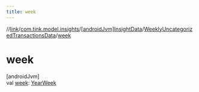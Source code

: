```yaml
---
title: week
---
```

//[link](../../../../index.html)/[com.tink.model.insights](../../index.html)/[[androidJvm]InsightData](../index.html)/[WeeklyUncategorizedTransactionsData](index.html)/[week](week.html)



# week



[androidJvm]\
val [week](week.html): [YearWeek](../../../com.tink.model.time/[android-jvm]-year-week/index.html)




